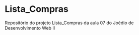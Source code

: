 # Lista_Compras
Repositório do projeto Lista_Compras da aula 07 do Joédio de Desenvolvimento Web II
